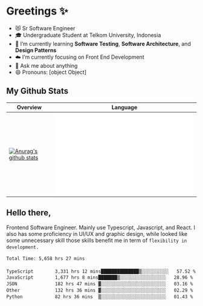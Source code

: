 # Greetings ✨
- 😻 Sr Software Engineer
- 🎓 Undergraduate Student at Telkom University, Indonesia
- 🌱 I’m currently learning **Software Testing**, **Software Architecture**, and **Design Patterns**
- ☁️ I’m currently focusing on Front End Development
- 💬 Ask me about anything
- 😄 Pronouns: [object Object]

## My Github Stats

| Overview | Language |
| --- | --- |
|[![Anurag's github stats](https://github-readme-stats.vercel.app/api?username=abui-am&count_private=true)](https://github.com/anuraghazra/github-readme-stats)|![Language](https://raw.githubusercontent.com/abui-am/stats/c6455f656dfce7acd3951e5ec5b25d72af0b2ee3/generated/languages.svg)|

## Hello there, 
Frontend Software Engineer. 
Mainly use Typescript, Javascript, and React. I also has some proficiency in UI/UX and graphic design, while looked like some unnecessary skill those skills benefit me in term of `flexibility in development.`


<!--START_SECTION:waka-->

```txt
Total Time: 5,658 hrs 27 mins

TypeScript        3,331 hrs 12 mins██████████████▒░░░░░░░░░░   57.52 %
JavaScript        1,677 hrs 8 mins███████▒░░░░░░░░░░░░░░░░░   28.96 %
JSON              182 hrs 47 mins ▓░░░░░░░░░░░░░░░░░░░░░░░░   03.16 %
Other             132 hrs 36 mins ▓░░░░░░░░░░░░░░░░░░░░░░░░   02.29 %
Python            82 hrs 36 mins  ▒░░░░░░░░░░░░░░░░░░░░░░░░   01.43 %
```

<!--END_SECTION:waka-->
